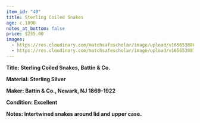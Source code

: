 ```yaml
---
item_id: "40"
title: Sterling Coiled Snakes
age: c.1890
notes_at_bottom: false
price: $255.00
images:
  - https://res.cloudinary.com/matchsafescholar/image/upload/v1656538867/Twist_snakes1.jpg
  - https://res.cloudinary.com/matchsafescholar/image/upload/v1656538871/Twist_snakes4.jpg
---
```

**Title:		 Sterling Coiled Snakes, Battin & Co.** 


**Material:	 Sterling Silver**


**Maker:	        Battin & Co., Newark, NJ 1869-1922**


**Condition:	Excellent**


**Notes:		Intertwined snakes around lid and upper case.**